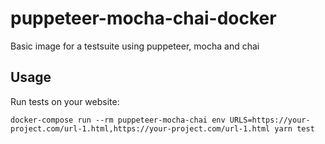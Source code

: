 # puppeteer-mocha-chai-docker
Basic image for a testsuite using puppeteer, mocha and chai

## Usage
Run tests on your website:
```
docker-compose run --rm puppeteer-mocha-chai env URLS=https://your-project.com/url-1.html,https://your-project.com/url-1.html yarn test
```
